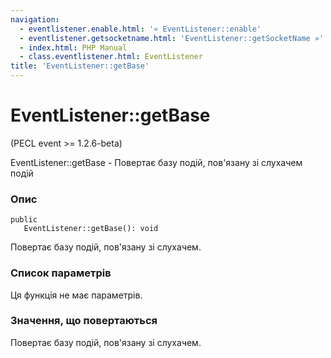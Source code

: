 ```yaml
---
navigation:
  - eventlistener.enable.html: '« EventListener::enable'
  - eventlistener.getsocketname.html: 'EventListener::getSocketName »'
  - index.html: PHP Manual
  - class.eventlistener.html: EventListener
title: 'EventListener::getBase'
---
```

# EventListener::getBase

(PECL event >= 1.2.6-beta)

EventListener::getBase - Повертає базу подій, пов'язану зі слухачем подій

### Опис

```methodsynopsis
public
   EventListener::getBase(): void
```

Повертає базу подій, пов'язану зі слухачем.

### Список параметрів

Ця функція не має параметрів.

### Значення, що повертаються

Повертає базу подій, пов'язану зі слухачем.
